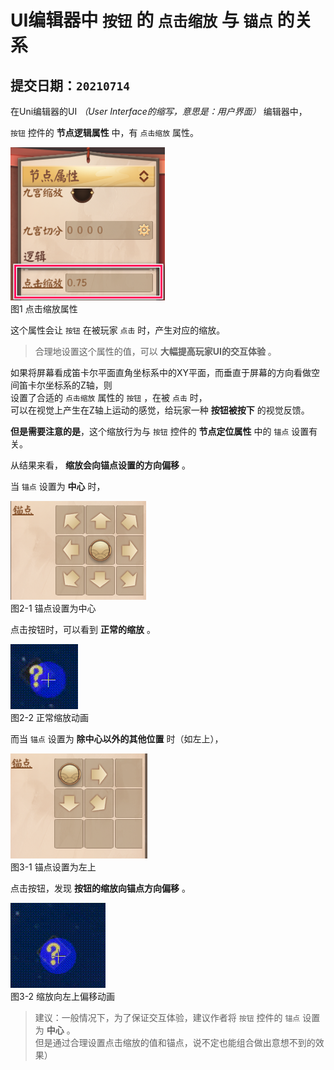# UI编辑器中  `按钮`  的  `点击缩放`  与  `锚点`  的关系  
## 提交日期：`20210714`  

在Uni编辑器的UI  *（User Interface的缩写，意思是：用户界面）*  编辑器中，  

  `按钮`  控件的  **节点逻辑属性**  中，有  `点击缩放`  属性。  

![图1 点击缩放属性](https://github.com/HeveraletLaidCenx/OnmyojiArenaUniAssis/blob/de4462990147c485682e4c89744bb92ce4020d3d/tips/UI%E6%8C%89%E9%92%AE%E7%9A%84%E7%82%B9%E5%87%BB%E7%BC%A9%E6%94%BE%E4%B8%8E%E9%94%9A%E7%82%B9/%E7%82%B9%E5%87%BB%E7%BC%A9%E6%94%BE.png)  
图1 点击缩放属性  

这个属性会让  `按钮`  在被玩家  `点击`  时，产生对应的缩放。  

> 合理地设置这个属性的值，可以  **大幅提高玩家UI的交互体验**  。  

如果将屏幕看成笛卡尔平面直角坐标系中的XY平面，而垂直于屏幕的方向看做空间笛卡尔坐标系的Z轴，则  
设置了合适的  `点击缩放`  属性的  `按钮`  ，在被  `点击`  时，  
可以在视觉上产生在Z轴上运动的感觉，给玩家一种  **按钮被按下**  的视觉反馈。  

**但是需要注意的是**，这个缩放行为与  `按钮`  控件的  **节点定位属性** 中的  `锚点`  设置有关。  

从结果来看，  **缩放会向锚点设置的方向偏移**  。  

当  `锚点`  设置为  **中心**  时，  

![图2-1 锚点设置为中心](https://github.com/HeveraletLaidCenx/OnmyojiArenaUniAssis/blob/de4462990147c485682e4c89744bb92ce4020d3d/tips/UI%E6%8C%89%E9%92%AE%E7%9A%84%E7%82%B9%E5%87%BB%E7%BC%A9%E6%94%BE%E4%B8%8E%E9%94%9A%E7%82%B9/%E6%8C%89%E9%92%AE%E4%B8%AD%E5%BF%83%E9%94%9A%E7%82%B9.png)  
图2-1 锚点设置为中心  

点击按钮时，可以看到  **正常的缩放**  。  

![图2-2 正常缩放动画](https://github.com/HeveraletLaidCenx/OnmyojiArenaUniAssis/blob/de4462990147c485682e4c89744bb92ce4020d3d/tips/UI%E6%8C%89%E9%92%AE%E7%9A%84%E7%82%B9%E5%87%BB%E7%BC%A9%E6%94%BE%E4%B8%8E%E9%94%9A%E7%82%B9/%E6%8C%89%E9%92%AE%E4%B8%AD%E5%BF%83%E9%94%9A%E7%82%B9.gif)  
图2-2 正常缩放动画  

而当  `锚点`  设置为  **除中心以外的其他位置**  时（如左上），  

![图3-1 锚点设置为左上](https://github.com/HeveraletLaidCenx/OnmyojiArenaUniAssis/blob/de4462990147c485682e4c89744bb92ce4020d3d/tips/UI%E6%8C%89%E9%92%AE%E7%9A%84%E7%82%B9%E5%87%BB%E7%BC%A9%E6%94%BE%E4%B8%8E%E9%94%9A%E7%82%B9/%E6%8C%89%E9%92%AE%E5%B7%A6%E4%B8%8A%E9%94%9A%E7%82%B9.png)  
图3-1 锚点设置为左上  

点击按钮，发现  **按钮的缩放向锚点方向偏移**  。  

![图3-2 缩放向左上偏移动画](https://github.com/HeveraletLaidCenx/OnmyojiArenaUniAssis/blob/de4462990147c485682e4c89744bb92ce4020d3d/tips/UI%E6%8C%89%E9%92%AE%E7%9A%84%E7%82%B9%E5%87%BB%E7%BC%A9%E6%94%BE%E4%B8%8E%E9%94%9A%E7%82%B9/%E6%8C%89%E9%92%AE%E5%B7%A6%E4%B8%8A%E9%94%9A%E7%82%B9.gif)  
图3-2 缩放向左上偏移动画  

> 建议：一般情况下，为了保证交互体验，建议作者将  `按钮`  控件的  `锚点`  设置为  **中心** 。  
> 但是通过合理设置点击缩放的值和锚点，说不定也能组合做出意想不到的效果）
